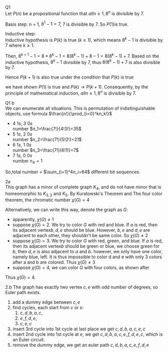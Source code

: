 Q1  
Let $P(n)$ be a propositional function that $all n\ge 1 , 8^{n}$ is divisible by 7. 

Basis step:
 n = 1, $8^1-1 = 7$, 7 is divisible by 7. So $P(1)$is true.

Inductive step:  
Inductive hypothesis is $P(k)$ is true $(k\ge 1)$, which means $8^k-1$ is divisible by 7 where $k\ge 1$.

Then, $8^{k+1}-1 = 8*8^k-1=8(8^k-1)+8-1=8(8^k-1)+7$.
Based on the inductive hypothesis, $8^k-1$ divisible by 7, thus $8(8^k-1)+7$ is also divisible by 7.

Hence $P(k+1)$ is also true under the condition that $P(k)$ is true

we have shown $P(1)$ is true and $P(k)\rightarrow P(k+1)$. Consequently, by the principle of mathematical induction, $all n\ge 1 , 8^{n}$ is divisible by 7.

Q1 b  
We can enumerate all situations. 
This is permutation of indistinguishable objects, use formula $\frac{n!}{\prod_{i=0}^kn_k!}$   
- 4 $1s$, 3 $0s$  
  number $n_1=\frac{7!}{4!3!}=35$
- 5 $1s$, 2 $0s$  
  number $n_2=\frac{7!}{5!2!}=21$
- 6 $1s$, 1 $0s$  
  number $n_3=\frac{7!}{6!1!}=7$
- 7 $1s$, 0 $0s$  
  number $n_4=1$

So,total number = $\sum_{i=1}^4n_i=64$ different bit sequences.

2a  
This graph has a minor of complete graph $K_4$, and do not have minor that is homeomorphic to $K_{3,3}$ and $K_5$. By Kuratowski's Theorem and The four color theorem, the chromatic number $\chi(G)=4$   

Alternatively, we can write this way, denote the graph as $G$:
- apparently, $\chi(G)\ne 1$
- suppose $\chi(G) = 2$. We try to color $G$ with red and blue. If $a$ is red, then its adjacent vertex$b,d,e$ should be blue. However, $b,e$ and $d,e$ are adjacent to each other, they shouldn't be same color. So $\chi(G) \ne 2$
-  suppose $\chi(G) = 3$. We try to color $G$ with red, green, and blue. If $a$ is red, then its adjacent vertex$b$ should be green or blue, we choose green for $b$, then $d,e$ is also adjacent to $a$ and $b$. however, we only have one color, namely blue, left. It is thus impossible to color d and e with only 3 colors after a and b are colored. Thus $\chi(G) \ne 3$
-  suppose $\chi(G) = 4$, we can color $G$ with four colors, as shown after

Thus $\chi(G) = 4$.

2.b 
The graph has exactly two vertex $c,e$ with odd number of degrees, so Euler path exists.  



1. add a dummy edge between $c,e$  
2.  find cycles, each start from $c$ or $e$: 
    1. $c,d,b,a,c$,   
    2. $e,f,d,e$,  
    3. $c,e,c$
3. insert 3rd cycle into 1st cycle  at last place we get $c,d,b,a,c,e,c$
4. insert 2nd cycle into 1st cycle at $e$, we get $c,d,b,a,c,e,f,d,e,c$, which is an Euler circuit.
5. remove the dummy edge, we get an euler path $c,d,b,a,c,e,f,d,e$
